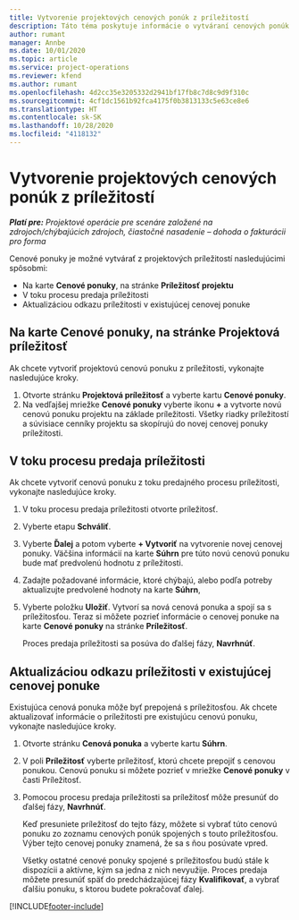 ```yaml
---
title: Vytvorenie projektových cenových ponúk z príležitostí
description: Táto téma poskytuje informácie o vytváraní cenových ponúk projektu z príležitostí.
author: rumant
manager: Annbe
ms.date: 10/01/2020
ms.topic: article
ms.service: project-operations
ms.reviewer: kfend
ms.author: rumant
ms.openlocfilehash: 4d2cc35e3205332d2941bf17fb8c7d8c9d9f310c
ms.sourcegitcommit: 4cf1dc1561b92fca4175f0b3813133c5e63ce8e6
ms.translationtype: HT
ms.contentlocale: sk-SK
ms.lasthandoff: 10/28/2020
ms.locfileid: "4118132"
---
```

# <a name="create-project-quotes-from-opportunities"></a>Vytvorenie projektových cenových ponúk z príležitostí

_**Platí pre:** Projektové operácie pre scenáre založené na zdrojoch/chýbajúcich zdrojoch, čiastočné nasadenie – dohoda o fakturácii pro forma_

Cenové ponuky je možné vytvárať z projektových príležitostí nasledujúcimi spôsobmi:

- Na karte **Cenové ponuky**, na stránke **Príležitosť projektu**
- V toku procesu predaja príležitosti
- Aktualizáciou odkazu príležitosti v existujúcej cenovej ponuke

## <a name="from-the-quotes-tab-of-the-project-opportunity-page"></a>Na karte Cenové ponuky, na stránke Projektová príležitosť

Ak chcete vytvoriť projektovú cenovú ponuku z príležitosti, vykonajte nasledujúce kroky.

1. Otvorte stránku **Projektová príležitosť** a vyberte kartu **Cenové ponuky**. 
2. Na vedľajšej mriežke **Cenové ponuky** vyberte ikonu **+** a vytvorte novú cenovú ponuku projektu na základe príležitosti. Všetky riadky príležitostí a súvisiace cenníky projektu sa skopírujú do novej cenovej ponuky príležitosti.

## <a name="from-the-opportunity-sales-process-flow"></a>V toku procesu predaja príležitosti

Ak chcete vytvoriť cenovú ponuku z toku predajného procesu príležitosti, vykonajte nasledujúce kroky.

1. V toku procesu predaja príležitosti otvorte príležitosť.
2. Vyberte etapu **Schváliť**. 
3. Vyberte **Ďalej** a potom vyberte **+ Vytvoriť** na vytvorenie novej cenovej ponuky. Väčšina informácií na karte **Súhrn** pre túto novú cenovú ponuku bude mať predvolenú hodnotu z príležitosti. 
4. Zadajte požadované informácie, ktoré chýbajú, alebo podľa potreby aktualizujte predvolené hodnoty na karte **Súhrn**,
5. Vyberte položku **Uložiť**. Vytvorí sa nová cenová ponuka a spojí sa s príležitosťou. Teraz si môžete pozrieť informácie o cenovej ponuke na karte **Cenové ponuky** na stránke **Príležitosť**. 

   Proces predaja príležitosti sa posúva do ďalšej fázy, **Navrhnúť**.


## <a name="by-updating-the-opportunity-reference-on-an-existing-quote"></a>Aktualizáciou odkazu príležitosti v existujúcej cenovej ponuke

Existujúca cenová ponuka môže byť prepojená s príležitosťou. Ak chcete aktualizovať informácie o príležitosti pre existujúcu cenovú ponuku, vykonajte nasledujúce kroky.

1. Otvorte stránku **Cenová ponuka** a vyberte kartu **Súhrn**.
2. V poli **Príležitosť** vyberte príležitosť, ktorú chcete prepojiť s cenovou ponukou. Cenovú ponuku si môžete pozrieť v mriežke **Cenové ponuky** v časti Príležitosť. 
3. Pomocou procesu predaja príležitosti sa príležitosť môže presunúť do ďalšej fázy, **Navrhnúť**. 

   Keď presuniete príležitosť do tejto fázy, môžete si vybrať túto cenovú ponuku zo zoznamu cenových ponúk spojených s touto príležitosťou. Výber tejto cenovej ponuky znamená, že sa s ňou posúvate vpred.

   Všetky ostatné cenové ponuky spojené s príležitosťou budú stále k dispozícii a aktívne, kým sa jedna z nich nevyužije. Proces predaja môžete presunúť späť do predchádzajúcej fázy **Kvalifikovať**, a vybrať ďalšiu ponuku, s ktorou budete pokračovať ďalej.


[!INCLUDE[footer-include](../includes/footer-banner.md)]